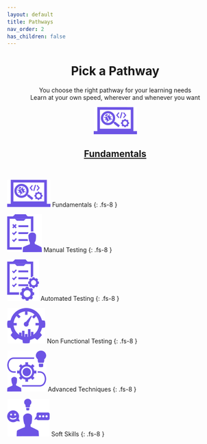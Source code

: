 ```yaml
---
layout: default
title: Pathways
nav_order: 2
has_children: false
---
```


<p align="center">
    <h1 align="center">Pick a Pathway</h1>
    <p align="center">You choose the right pathway for your learning needs<br>Learn at your own speed, wherever and whenever you want</p>
    <p align="center"><a href="./fundamentals/index-fundamentals.md"><img src="/docs/assets/images/IconPathFundamentals.png" alt="Fundamentals learing path icon and link"><a/></p>
    <h2 align="center"><a href="./fundamentals/index-fundamentals.md">Fundamentals<a/></h2>
    <br>
</p>

![Fundamentals Pathway Icon](/docs/assets/images/IconPathFundamentals.png)
Fundamentals 
{: .fs-8 }

![Manual Testing Pathway Icon](/docs/assets/images/IconPathManual.png)
Manual Testing
{: .fs-8 }

![Automated Testing Pathway Icon](/docs/assets/images/IconPathAutomated.png)
Automated Testing 
{: .fs-8 }

![Non Functional Testing Pathway Icon](/docs/assets/images/IconPathNonFunctional.png)
Non Functional Testing
{: .fs-8 }

![Advanced Techniques Pathway Icon](/docs/assets/images/IconPathAdvanced.png)
Advanced Techniques
{: .fs-8 }

![Soft Skills Pathway Icon](/docs/assets/images/IconPathSoftSkills.png)
Soft Skills
{: .fs-8 }
